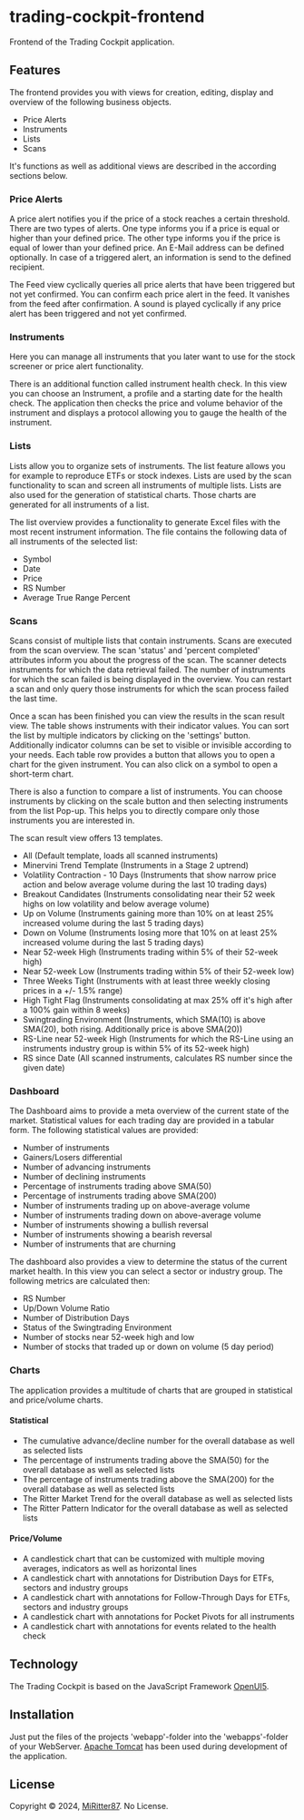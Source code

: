 # trading-cockpit-frontend
Frontend of the Trading Cockpit application.

## Features
The frontend provides you with views for creation, editing, display and overview of the following business objects.

- Price Alerts
- Instruments
- Lists
- Scans

It's functions as well as additional views are described in the according sections below.

### Price Alerts
A price alert notifies you if the price of a stock reaches a certain threshold. There are two types of alerts. One type informs you if a price is equal or higher than your defined price. The other type informs you if the price is equal of lower than your defined price.
An E-Mail address can be defined optionally. In case of a triggered alert, an information is send to the defined recipient.

The Feed view cyclically queries all price alerts that have been triggered but not yet confirmed. You can confirm each price alert in the feed. It vanishes from the feed after confirmation. 
A sound is played cyclically if any price alert has been triggered and not yet confirmed.

### Instruments
Here you can manage all instruments that you later want to use for the stock screener or price alert functionality.

There is an additional function called instrument health check. In this view you can choose an Instrument, a profile and a starting date for the health check. 
The application then checks the price and volume behavior of the instrument and displays a protocol allowing you to gauge the health of the instrument.

### Lists
Lists allow you to organize sets of instruments. The list feature allows you for example to reproduce ETFs or stock indexes. Lists are used by the scan functionality to scan and screen all instruments of multiple lists.
Lists are also used for the generation of statistical charts. Those charts are generated for all instruments of a list.

The list overview provides a functionality to generate Excel files with the most recent instrument information. The file contains the following data of all instruments of the selected list:
- Symbol
- Date
- Price
- RS Number
- Average True Range Percent

### Scans
Scans consist of multiple lists that contain instruments. Scans are executed from the scan overview. The scan 'status' and 'percent completed' attributes inform you about the progress of the scan. 
The scanner detects instruments for which the data retrieval failed. The number of instruments for which the scan failed is being displayed in the overview.
You can restart a scan and only query those instruments for which the scan process failed the last time.

Once a scan has been finished you can view the results in the scan result view. The table shows instruments with their indicator values. You can sort the list by multiple indicators by clicking on the 'settings' button.
Additionally indicator columns can be set to visible or invisible according to your needs. 
Each table row provides a button that allows you to open a chart for the given instrument. You can also click on a symbol to open a short-term chart.

There is also a function to compare a list of instruments. You can choose instruments by clicking on the scale button and then selecting instruments from the list Pop-up. This helps you to directly compare only those instruments you are interested in.

The scan result view offers 13 templates.

- All (Default template, loads all scanned instruments)
- Minervini Trend Template (Instruments in a Stage 2 uptrend)
- Volatility Contraction - 10 Days (Instruments that show narrow price action and below average volume during the last 10 trading days)
- Breakout Candidates (Instruments consolidating near their 52 week highs on low volatility and below average volume)
- Up on Volume (Instruments gaining more than 10% on at least 25% increased volume during the last 5 trading days)
- Down on Volume (Instruments losing more that 10% on at least 25% increased volume during the last 5 trading days)
- Near 52-week High (Instruments trading within 5% of their 52-week high)
- Near 52-week Low (Instruments trading within 5% of their 52-week low)
- Three Weeks Tight (Instruments with at least three  weekly closing prices in a +/- 1.5% range)
- High Tight Flag (Instruments consolidating at max 25% off it's high after a 100% gain within 8 weeks)
- Swingtrading Environment (Instruments, which SMA(10) is above SMA(20), both rising. Additionally price is above SMA(20))
- RS-Line near 52-week High (Instruments for which the RS-Line using an instruments industry group is within 5% of its 52-week high)
- RS since Date (All scanned instruments, calculates RS number since the given date)

### Dashboard
The Dashboard aims to provide a meta overview of the current state of the market. Statistical values for each trading day are provided in a tabular form.
The following statistical values are provided:

- Number of instruments
- Gainers/Losers differential
- Number of advancing instruments
- Number of declining instruments
- Percentage of instruments trading above SMA(50)
- Percentage of instruments trading above SMA(200)
- Number of instruments trading up on above-average volume
- Number of instruments trading down on above-average volume
- Number of instruments showing a bullish reversal
- Number of instruments showing a bearish reversal
- Number of instruments that are churning

The dashboard also provides a view to determine the status of the current market health. In this view you can select a sector or industry group. The following metrics are calculated then:

- RS Number
- Up/Down Volume Ratio
- Number of Distribution Days
- Status of the Swingtrading Environment
- Number of stocks near 52-week high and low
- Number of stocks that traded up or down on volume (5 day period)

### Charts
The application provides a multitude of charts that are grouped in statistical and price/volume charts.

#### Statistical
- The cumulative advance/decline number for the overall database as well as selected lists
- The percentage of instruments trading above the SMA(50) for the overall database as well as selected lists
- The percentage of instruments trading above the SMA(200) for the overall database as well as selected lists
- The Ritter Market Trend for the overall database as well as selected lists
- The Ritter Pattern Indicator for the overall database as well as selected lists

#### Price/Volume
- A candlestick chart that can be customized with multiple moving averages, indicators as well as horizontal lines
- A candlestick chart with annotations for Distribution Days for ETFs, sectors and industry groups
- A candlestick chart with annotations for Follow-Through Days for ETFs, sectors and industry groups
- A candlestick chart with annotations for Pocket Pivots for all instruments
- A candlestick chart with annotations for events related to the health check

## Technology

The Trading Cockpit is based on the JavaScript Framework [OpenUI5](https://openui5.org/).

## Installation

Just put the files of the projects 'webapp'-folder into the 'webapps'-folder of your WebServer. [Apache Tomcat](https://tomcat.apache.org/) has been used during development of the application.

## License

Copyright © 2024, [MiRitter87](https://github.com/MiRitter87). No License.